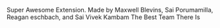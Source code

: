 Super Awesome Extension.
Made by Maxwell Blevins, Sai Porumamilla, Reagan eschbach, and Sai Vivek Kambam
The Best Team There Is
